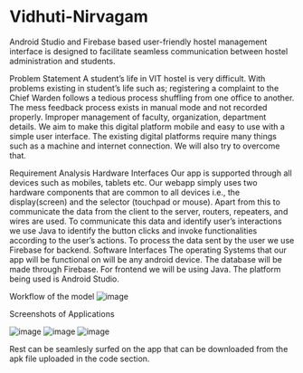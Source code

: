 # Vidhuti-Nirvagam
Android Studio and Firebase based user-friendly hostel management interface is designed to facilitate seamless communication between hostel administration and students.

Problem Statement
A student’s life in VIT hostel is very difficult. With problems existing in student’s life such as; registering a complaint to the Chief Warden follows a tedious process shuffling from one office to another. The mess feedback process exists in manual mode and not recorded properly. Improper management of faculty, organization, department details. We aim to make this digital platform mobile and easy to use with a simple user interface. The existing digital platforms require many things such as a machine and internet connection. We will also try to overcome that. 

Requirement Analysis
Hardware Interfaces 
Our app is supported through all devices such as mobiles, tablets etc. Our webapp simply uses two hardware components that are common to all devices i.e., the display(screen) and the selector (touchpad or mouse). Apart from this to communicate the data from the client to the server, routers, repeaters, and wires are used. To communicate this data and identify user’s interactions we use Java to identify the button clicks and invoke functionalities according to the user’s actions. To process the data sent by the user we use Firebase for backend.
Software Interfaces 
The operating Systems that our app will be functional on will be any android device. The database will be made through Firebase. For frontend we will be using Java. The platform being used is Android Studio.

Workflow of the model
![image](https://user-images.githubusercontent.com/93511663/232988409-e8f0dfd1-5b8b-400e-8a83-e84bdf3f29d1.png)

Screenshots of Applications
             
![image](https://user-images.githubusercontent.com/93511663/232988922-28ad1f49-8136-4edd-a63a-e10138ed60e1.png)
![image](https://user-images.githubusercontent.com/93511663/232988954-4ecbf4fa-7551-43a0-80be-ed2fd0eb2a0a.png)
![image](https://user-images.githubusercontent.com/93511663/232988988-7eb59341-ca47-4238-836f-8bd49606e369.png)

Rest can be seamlesly surfed on the app that can be downloaded from the apk file uploaded in the code section. 
